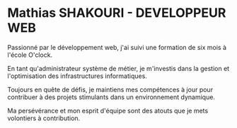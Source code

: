 # Mathias SHAKOURI - DEVELOPPEUR WEB

Passionné par le développement web, j'ai suivi une formation de six mois à l'école O'clock.

En tant qu'administrateur système de métier, je m'investis dans la gestion et l'optimisation des infrastructures informatiques.

Toujours en quête de défis, je maintiens mes compétences à jour pour contribuer à des projets stimulants dans un environnement dynamique.

Ma persévérance et mon esprit d'équipe sont des atouts que je mets volontiers à contribution.


<!--
**MathiasSHAKOURI/MathiasSHAKOURI** is a ✨ _special_ ✨ repository because its `README.md` (this file) appears on your GitHub profile.

Here are some ideas to get you started:

- 🔭 I’m currently working on ...
- 🌱 I’m currently learning JavaScript
- 👯 I’m looking to collaborate on ...
- 🤔 I’m looking for help with ...
- 💬 Ask me about ...
- 📫 How to reach me: ...
- 😄 Pronouns: ...
- ⚡ Fun fact: ...
-->
